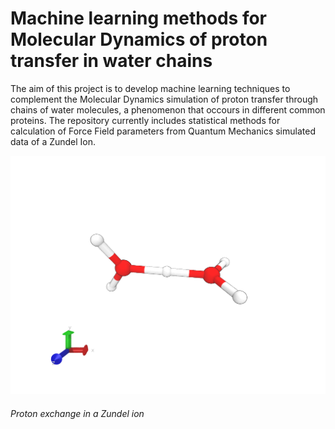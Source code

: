 # Machine learning methods for Molecular Dynamics of proton transfer in water chains

The aim of this project is to develop machine learning techniques to complement the Molecular Dynamics simulation of proton transfer through chains of water molecules, a phenomenon that occours in different common proteins. The repository currently includes statistical methods for calculation of Force Field parameters from Quantum Mechanics simulated data of a Zundel Ion. 

<img src="https://github.com/vincenzomadaghiele/proton/blob/master/figs/zundel.gif" alt="zundel" width="600"/>

###### Proton exchange in a Zundel ion

